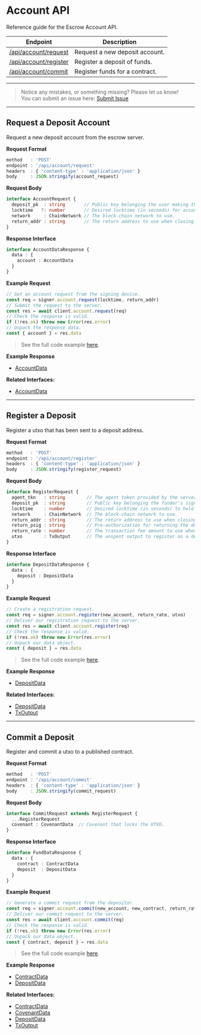 # Account API

Reference guide for the Escrow Account API.

| Endpoint | Description |
|----------|-------------|
| [/api/account/request](#request-a-deposit-account) | Request a new deposit account. |
| [/api/account/register](#register-a-deposit-utxo)  | Register a deposit of funds.   |
| [/api/account/commit](#commit-a-deposit-utxo)      | Register funds for a contract. |

---
> Notice any mistakes, or something missing? Please let us know!  
> You can submit an issue here: [Submit Issue](https://github.com/BitEscrow/escrow-core/issues/new/choose)

---

## Request a Deposit Account

Request a new deposit account from the escrow server.

**Request Format**

```ts
method   : 'POST'
endpoint : '/api/account/request'
headers  : { 'content-type' : 'application/json' }
body     : JSON.stringify(account_request)
```

**Request Body**

```ts
interface AccountRequest {
  deposit_pk  : string       // Public key belonging the user making the deposit.
  locktime   ?: number       // Desired locktime (in seconds) for account recovery.
  network     : ChainNetwork // The block-chain network to use.
  return_addr : string       // The return address to use when closing the deposit.
}
```

**Response Interface**

```ts
interface AccountDataResponse {
  data : {
    account : AccountData
  }
}
```

**Example Request**

```ts
// Get an account request from the signing device.
const req = signer.account.request(locktime, return_addr)
// Submit the request to the server.
const res = await client.account.request(req)
// Check the response is valid.
if (!res.ok) throw new Error(res.error)
// Unpack the response data.
const { account } = res.data
```

> See the full code example [here](https://github.com/BitEscrow/escrow-core/tree/master/demo/api/account/request.ts).

**Example Response**

- [AccountData](../examples/accountdata.md)

**Related Interfaces:**

- [AccountData](../data/account.md#account-data)

---

## Register a Deposit

Register a utxo that has been sent to a deposit address.

**Request Format**

```ts
method   : 'POST'
endpoint : '/api/account/register'
headers  : { 'content-type' : 'application/json' }
body     : JSON.stringify(register_request)
```

**Request Body**

```ts
interface RegisterRequest {
  agent_tkn   : string        // The agent token provided by the server.
  deposit_pk  : string        // Public key belonging the funder's signing device.
  locktime    : number        // Desired locktime (in seconds) to hold funds in escrow.
  network     : ChainNetwork  // The block-chain network to use.
  return_addr : string        // The return address to use when closing the deposit.
  return_psig : string        // Pre-authorization for returning the deposit.
  return_rate : number        // The transaction fee amount to use when closing the deposit.
  utxo        : TxOutput      // The unspent output to register as a deposit.
}
```

**Response Interface**

```ts
interface DepositDataResponse {
  data : {
    deposit : DepositData
  }
}
```

**Example Request**

```ts
// Create a registration request.
const req = signer.account.register(new_account, return_rate, utxo)
// Deliver our registration request to the server.
const res = await client.account.register(req)
// Check the response is valid.
if (!res.ok) throw new Error(res.error)
// Unpack our data object.
const { deposit } = res.data
```

> See the full code example [here](https://github.com/BitEscrow/escrow-core/tree/master/demo/api/account/register.ts).

**Example Response**

- [DepositData](../examples/depositdata.md)

**Related Interfaces:**

- [DepositData](../data/deposit.md#deposit-data)
- [TxOutput](../data/deposit.md#tx-output)

---

## Commit a Deposit

Register and commit a utxo to a published contract.

**Request Format**

```ts
method   : 'POST'
endpoint : '/api/account/commit'
headers  : { 'content-type' : 'application/json' }
body     : JSON.stringify(commit_request)
```

**Request Body**

```ts
interface CommitRequest extends RegisterRequest {
  ...RegisterRequest
  covenant : CovenantData  // Covenant that locks the UTXO.
}
```

**Response Interface**

```ts
interface FundDataResponse {
  data : {
    contract : ContractData
    deposit  : DepositData
  }
}
```

**Example Request**

```ts
// Generate a commit request from the depositor.
const req = signer.account.commit(new_account, new_contract, return_rate, utxo)
// Deliver our commit request to the server.
const res = await client.account.commit(req)
// Check the response is valid.
if (!res.ok) throw new Error(res.error)
// Unpack our data object.
const { contract, deposit } = res.data
```

> See the full code example [here](https://github.com/BitEscrow/escrow-core/tree/master/demo/api/account/commit.ts).

**Example Response**

- [ContractData](../examples/contractdata.md)
- [DepositData](../examples/depositdata.md)

**Related Interfaces:**

- [ContractData](../data/contract.md#contract-data)
- [CovenantData](../data/deposit.md#covenant-data)
- [DepositData](../data/deposit.md#deposit-data)
- [TxOutput](../data/deposit.md#tx-output)
